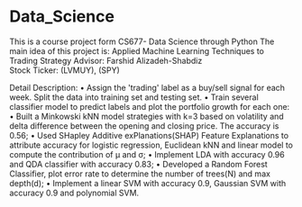 # Data_Science
This is a course project form CS677- Data Science through Python
The main idea of this project is: Applied Machine Learning Techniques to Trading Strategy
Advisor: Farshid Alizadeh-Shabdiz       
Stock Ticker: (LVMUY), (SPY)

Detail Description:
•	Assign the 'trading' label as a buy/sell signal for each week. Split the data into training set and testing set.
•	Train several classifier model to predict labels and plot the portfolio growth for each one:
•	Built a Minkowski kNN model strategies with k=3 based on volatility and delta difference between the opening and closing price. The accuracy is 0.56;
•	Used SHapley Additive exPlanations(SHAP) Feature Explanations to attribute accuracy for logistic regression, Euclidean kNN and linear model to compute the contribution of μ and σ;
•	Implement LDA with accuracy 0.96 and QDA classifier with accuracy 0.83;
•	Developed a Random Forest Classifier, plot error rate to determine the number of trees(N) and max depth(d);
•	Implement a linear SVM with accuracy 0.9, Gaussian SVM with accuracy 0.9 and polynomial SVM.

